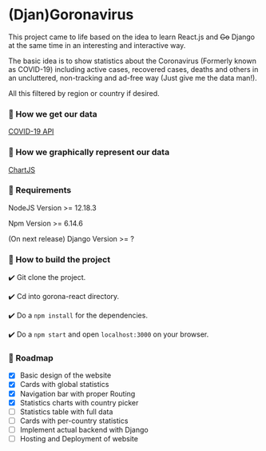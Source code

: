# (Djan)Goronavirus

This project came to life based on the idea to learn React.js and ~~Go~~ Django at the same time in an interesting and interactive way.

The basic idea is to show statistics about the Coronavirus (Formerly known as COVID-19) including active cases, recovered cases, deaths and others in an uncluttered, non-tracking and ad-free way (Just give me the data man!).

All this filtered by region or country if desired.

### 🔸 How we get our data

[COVID-19 API](https://documenter.getpostman.com/view/10808728/SzS8rjbc?version=latest)

### 🔸 How we graphically represent our data

[ChartJS](https://www.chartjs.org/)

### 🔸 Requirements

NodeJS Version >= 12.18.3

Npm Version >= 6.14.6

(On next release) Django Version >= ?

### 🔸 How to build the project

✔️ Git clone the project.

✔️ Cd into gorona-react directory.

✔️ Do a ``` npm install ``` for the dependencies.

✔️ Do a ``` npm start ``` and open ``` localhost:3000 ``` on your browser.

### 🔸 Roadmap

- [x] Basic design of the website
- [x] Cards with global statistics
- [x] Navigation bar with proper Routing
- [x] Statistics charts with country picker
- [ ] Statistics table with full data
- [ ] Cards with per-country statistics
- [ ] Implement actual backend with Django
- [ ] Hosting and Deployment of website
